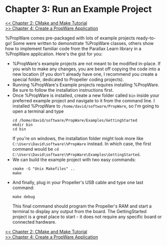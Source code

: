 Chapter 3: Run an Example Project
=================================

[<< Chapter 2: CMake and Make Tutorial](http://david.zemon.name/PropWare/md_docs_Ch2CMakeTutorial.html)<br />
[>> Chapter 4: Create a PropWare Application](http://david.zemon.name/PropWare/md_docs_Ch4AppDeployment.html)

%PropWare comes pre-packaged with lots of example projects ready-to-go! Some were written to demonstrate %PropWare 
classes, others show how to implement familiar code from the Parallax Learn library in a %PropWare application. Here's
the gist for you:

* %PropWare's example projects are not meant to be modified in-place. If you wish to make any changes, you are best off
  copying the code into a new location (if you don't already have one, I recommend you create a special folder, 
  dedicated to Propeller coding projects).
* Running %PropWare's Example projects requires installing %PropWare. Be sure to follow the installation instructions 
  first.
* Once %PropWare is installed, create a new folder called `bin` inside your preferred example project and navigate to it
  from the command line. I installed %PropWare to `/home/david/software/PropWare`, so I'm going to open a terminal and 
  type
  ~~~~~~~~~~~~~{.sh}
  cd /home/david/software/PropWare/Examples/GettingStarted
  mkdir bin
  cd bin
  ~~~~~~~~~~~~~
  If you're on windows, the installation folder might look more like `C:\Users\David\software\%PropWare` instead. In 
  which case, the first command would be `cd C:\Users\David\software\%PropWare\Examples\GettingStarted`. 
* We can build the example project with two easy commands:
  ~~~~~~~~~~~~~~~~{.sh}
  cmake -G "Unix Makefiles" ..
  make
  ~~~~~~~~~~~~~~~~
* And finally, plug in your Propeller's USB cable and type one last command:
  ~~~~~~~~~~~~~~~~{.sh}
  make debug
  ~~~~~~~~~~~~~~~~
  This final command should program the Propeller's RAM and start a terminal to display any output from the board. The
  GettingStarted project is a great place to start - it does not require any specific board or connected hardware.

[<< Chapter 2: CMake and Make Tutorial](http://david.zemon.name/PropWare/md_docs_Ch2CMakeTutorial.html)<br />
[>> Chapter 4: Create a PropWare Application](http://david.zemon.name/PropWare/md_docs_Ch4AppDeployment.html)
